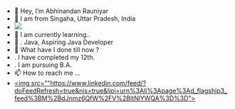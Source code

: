 - 👋 Hey, I’m Abhinandan Rauniyar
- 🌱 I am from Singaha, Uttar Pradesh, India
- <img src="https://iconshots.com/wp-content/uploads/2019/03/Java-Developer-1920x960.jpg">
- 🌱 I am currently learning..
- 🌱 . Java, Aspiring Java Developer
- 🌱 What have I done till now ?
- . I have completed my 12th.
- . I am pursuing B.A.
- 📫 How to reach me ...
- <a href="https://www.linkedin.com/in/abhinandan-rauniyar-4921a8223?lipi=urn%3Ali%3Apage%3Ad_flagship3_profile_view_base_contact_details%3BfAfYHlAkTCO7YefJ8DsO6A%3D%3D"><img src=""https://www.linkedin.com/feed/?doFeedRefresh=true&nis=true&lipi=urn%3Ali%3Apage%3Ad_flagship3_feed%3BM%2BdJnmz6QfW%2FV%2BltNlYWQA%3D%3D"></a>
<!---

rakeshrauniyar12/rakeshrauniyar12 is a ✨ special ✨ repository because its `README.md` (this file) appears on your GitHub profile.
You can click the Preview link to take a look at your changes.
--->
